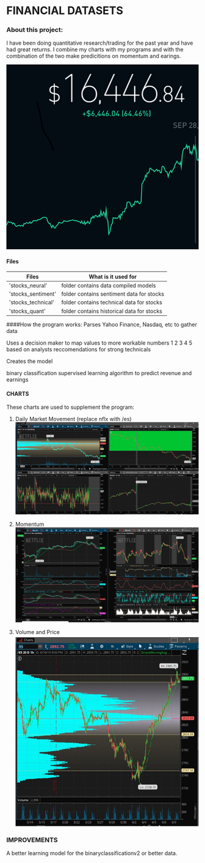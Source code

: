 # FINANCIAL DATASETS

### About this project:
I have been doing quantitative research/trading for the past year and have had great returns. I combine my charts with my programs and with the combination of the two make predicitions on momentum and earings.



![RETURNS](https://github.com/danyb12/financialDatasets/blob/master/returns.png)

#### Files

Files               | What is it used for
--------------------|--------------------------------------
'stocks_neural'     | folder contains data compiled models
'stocks_sentiment'  | folder contains sentiment data for stocks 
'stocks_technical'  | folder contains technical data for stocks
'stocks_quant'      | folder contains historical data for stocks


####How the program works:
Parses Yahoo Finance, Nasdaq, etc to gather data

Uses a decision maker to map values to more workable numbers 1 2 3 4 5 based on 
analysts reccomendations for strong technicals

Creates the model 

binary classification supervised learning algorithm to predict revenue and earnings

#### CHARTS
These charts are used to supplement the program:

1. Daily Market Movement (replace nflx with /es)
![CHART1](https://github.com/danyb12/financialDatasets/blob/master/charts/market_Daily.JPG)

2. Momentum
![CHART2](https://github.com/danyb12/financialDatasets/blob/master/charts/momentum_etc.JPG)

3. Volume and Price
![CHART3](https://github.com/danyb12/financialDatasets/blob/master/charts/volume_price.JPG)

### IMPROVEMENTS

A better learning model for the binaryclassificationv2 or better data.




